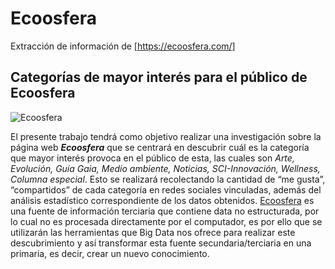 ﻿# Ecoosfera
Extracción de información de [https://ecoosfera.com/]
## Categorías de mayor interés para el público de Ecoosfera

![Ecoosfera](https://ecoosfera.com/wp-content/imagenes/2018/02/logo_ecoosfera.png)

El presente trabajo tendrá como objetivo realizar una investigación sobre la página web **_Ecoosfera_** que se centrará en descubrir cuál es la categoría que mayor interés provoca en el público de esta, las cuales son *Arte, Evolución, Guía Gaia, Medio ambiente, Noticias, SCI-Innovación, Wellness, Columna especial*. Esto se realizará recolectando la cantidad de “me gusta”, “compartidos” de cada categoría en redes sociales vinculadas, además del análisis estadístico correspondiente de los datos obtenidos.
[Ecoosfera](https://ecoosfera.com/) es una fuente de información terciaria que contiene data no estructurada, por lo cual no es procesada directamente por el computador, es por ello que se utilizarán las herramientas que Big Data nos ofrece para realizar este descubrimiento y así transformar esta fuente secundaria/terciaria en una primaria, es decir, crear un nuevo conocimiento.
